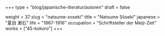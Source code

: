 +++
type = "blog/japanische-literatur/autoren"
draft = false

weight = 37
slug = "natsume-soseki"
title = "Natsume Sōseki"
japanese = "夏目 漱石"
life = "1867-1916"
occupation = "Schriftsteller der Meiji-Zeit"
works = ["45-kokoro"]
+++
